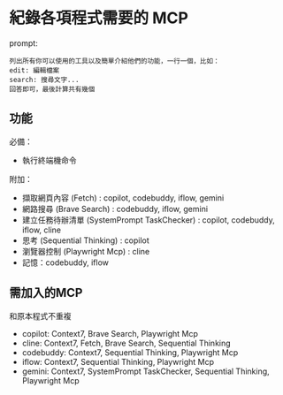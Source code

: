 # 紀錄各項程式需要的 MCP
prompt: 
```
列出所有你可以使用的工具以及簡單介紹他們的功能，一行一個，比如：
edit: 編輯檔案
search: 搜尋文字...
回答即可，最後計算共有幾個
```

## 功能
必備：  
- 執行終端機命令

附加：  
- 擷取網頁內容 (Fetch) : copilot, codebuddy, iflow, gemini
- 網路搜尋 (Brave Search) : codebuddy, iflow, gemini
- 建立任務待辦清單 (SystemPrompt TaskChecker) : copilot, codebuddy, iflow, cline
- 思考 (Sequential Thinking) : copilot
- 瀏覽器控制 (Playwright Mcp) : cline
- 記憶：codebuddy, iflow

## 需加入的MCP
和原本程式不重複

- copilot: Context7, Brave Search, Playwright Mcp
- cline: Context7, Fetch, Brave Search, Sequential Thinking
- codebuddy: Context7, Sequential Thinking, Playwright Mcp
- iflow: Context7, Sequential Thinking, Playwright Mcp
- gemini: Context7, SystemPrompt TaskChecker, Sequential Thinking, Playwright Mcp
